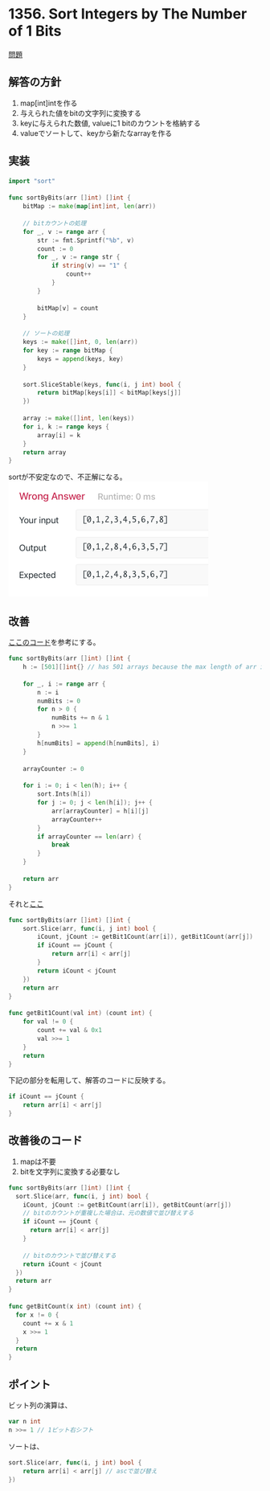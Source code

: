 # 1356. Sort Integers by The Number of 1 Bits

[問題](https://leetcode.com/problems/sort-integers-by-the-number-of-1-bits/)

## 解答の方針
1. map[int]intを作る
2. 与えられた値をbitの文字列に変換する
3. keyに与えられた数値, valueに1 bitのカウントを格納する
4. valueでソートして、keyから新たなarrayを作る

## 実装
```go
import "sort"

func sortByBits(arr []int) []int {
	bitMap := make(map[int]int, len(arr))

	// bitカウントの処理
	for _, v := range arr {
		str := fmt.Sprintf("%b", v)
		count := 0
		for _, v := range str {
			if string(v) == "1" {
				count++
			}
		}

		bitMap[v] = count
	}

	// ソートの処理
	keys := make([]int, 0, len(arr))
	for key := range bitMap {
		keys = append(keys, key)
	}

	sort.SliceStable(keys, func(i, j int) bool {
		return bitMap[keys[i]] < bitMap[keys[j]]
	})

	array := make([]int, len(keys))
	for i, k := range keys {
		array[i] = k
	}
	return array
}
```

sortが不安定なので、不正解になる。
![](1356-1.png)



## 改善

[ここのコード](https://leetcode.com/problems/sort-integers-by-the-number-of-1-bits/discuss/1059759/Golang-solution-faster-than-100/)を参考にする。


```go
func sortByBits(arr []int) []int {
	h := [501][]int{} // has 501 arrays because the max length of arr is 500

	for _, i := range arr {
		n := i
		numBits := 0
		for n > 0 {
			numBits += n & 1
			n >>= 1
		}
		h[numBits] = append(h[numBits], i)
	}

	arrayCounter := 0

	for i := 0; i < len(h); i++ {
		sort.Ints(h[i])
		for j := 0; j < len(h[i]); j++ {
			arr[arrayCounter] = h[i][j]
			arrayCounter++
		}
		if arrayCounter == len(arr) {
			break
		}
	}

	return arr
}
```

それと[ここ](https://leetcode.com/problems/sort-integers-by-the-number-of-1-bits/discuss/518170/go-sort-slice-100/)


```go
func sortByBits(arr []int) []int {
    sort.Slice(arr, func(i, j int) bool {
        iCount, jCount := getBit1Count(arr[i]), getBit1Count(arr[j])
        if iCount == jCount {
            return arr[i] < arr[j]
        }
        return iCount < jCount
    })
    return arr
}

func getBit1Count(val int) (count int) {
    for val != 0 {
        count += val & 0x1
        val >>= 1
    }
    return
}
```


下記の部分を転用して、解答のコードに反映する。
```go
if iCount == jCount {
	return arr[i] < arr[j]
}
```


## 改善後のコード
1. mapは不要
2. bitを文字列に変換する必要なし


```go
func sortByBits(arr []int) []int {
  sort.Slice(arr, func(i, j int) bool {
    iCount, jCount := getBitCount(arr[i]), getBitCount(arr[j])
    // bitのカウントが重複した場合は、元の数値で並び替えする
    if iCount == jCount {
      return arr[i] < arr[j]
    }

	// bitのカウントで並び替えする
    return iCount < jCount
  }) 
  return arr
}

func getBitCount(x int) (count int) {
  for x != 0 {
    count += x & 1
    x >>= 1
  }
  return 
}
```

## ポイント
ビット列の演算は、
```go
var n int
n >>= 1 // 1ビット右シフト
```

ソートは、
```go
sort.Slice(arr, func(i, j int) bool {
	return arr[i] < arr[j] // ascで並び替え
})
```
